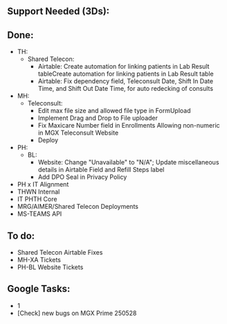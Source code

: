 ## Support Needed (3Ds):
## Done:
  - TH:
    - Shared Telecon:
      - Airtable: Create automation for linking patients in Lab Result tableCreate automation for linking patients in Lab Result table
      - Airtable: Fix dependency field, Teleconsult Date, Shift In Date Time, and Shift Out Date Time, for auto redecking of consults
  - MH:
    - Teleconsult:
      - Edit max file size and allowed file type in FormUpload
      - Implement Drag and Drop to File uploader
      - Fix Maxicare Number field in Enrollments Allowing non-numeric in MGX Teleconsult Website
      - Deploy
  - PH:
    - BL:
      - Website: Change "Unavailable" to "N/A"; Update miscellaneous details in Airtable Field and Refill Steps label
      - Add DPO Seal in Privacy Policy
  - PH x IT Alignment
  - THWN Internal
  - IT PHTH Core
  - MRG/AIMER/Shared Telecon Deployments
  - MS-TEAMS API
## To do:
  - Shared Telecon Airtable Fixes
  - MH-XA Tickets
  - PH-BL Website Tickets
## Google Tasks:
  - 1
  - [Check] new bugs on MGX Prime 250528
